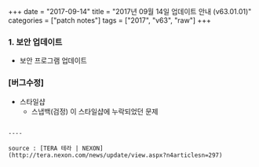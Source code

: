 +++
date = "2017-09-14"
title = "2017년 09월 14일 업데이트 안내 (v63.01.01)"
categories = ["patch notes"]
tags = ["2017", "v63", "raw"]
+++

### 1. 보안 업데이트
- 보안 프로그램 업데이트

### [버그수정]
- 스타일샵
  - 스냅백(검정) 이 스타일샵에 누락되었던 문제
```

----

source : [TERA 테라 | NEXON](http://tera.nexon.com/news/update/view.aspx?n4articlesn=297)
